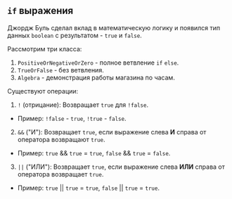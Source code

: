 ## `if` выражения

Джордж Буль сделал вклад в математическую логику и появился тип данных `boolean` с результатом - `true` и `false`.

Рассмотрим три класса:

1. `PositiveOrNegativeOrZero` - полное ветвление `if` `else`.
2. `TrueOrFalse` - без ветвления.
3. `Algebra` - демонстрация работы магазина по часам.

Существуют операции:

1. `!` (отрицание): Возвращает `true` для `!false`.

- Пример: `!false` - `true`, `!true` - `false`.

2. `&&` ("И"): Возвращает `true`, если выражение слева **И** справа от оператора возвращают `true`.

- Пример: `true` && `true` = `true`, `false` && `true` = `false`.

3. `||` ("ИЛИ"): Возвращает `true`, если выражение слева **ИЛИ** справа от оператора возвращает `true`.

- Пример: `true` || `true` = `true`, `false` || `true` = `true`.